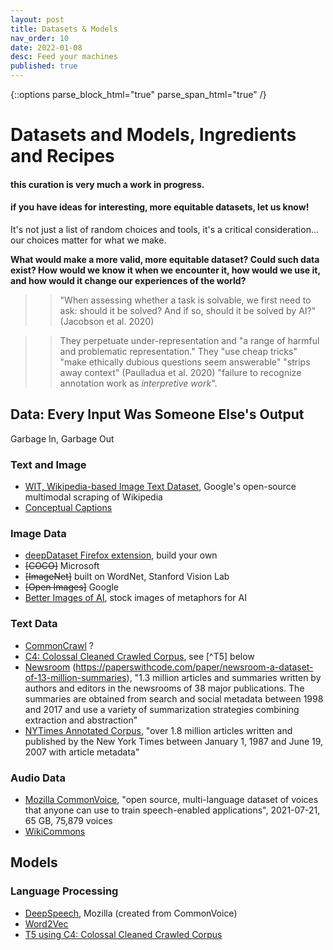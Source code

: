 ```yaml
---
layout: post
title: Datasets & Models
nav_order: 10
date: 2022-01-08
desc: Feed your machines
published: true
---
```

{::options parse_block_html="true" parse_span_html="true" /}

# Datasets and Models, Ingredients and Recipes

#### this curation is very much a work in progress.

#### if you have ideas for interesting, more equitable datasets, let us know!

It's not just a list of random choices and tools, it's a critical consideration... our choices matter for what we make.

**What would make a more valid, more equitable dataset? Could such data exist? How would we know it when we encounter it, how would we use it, and how would it change our experiences of the world?**

>> "When assessing whether a task is solvable, we first need to ask: should it be solved? And if so, should it be solved by AI?" (Jacobson et al. 2020)

>> They perpetuate under-representation and "a range of harmful and problematic representation." They "use cheap tricks" "make ethically dubious questions seem answerable" "strips away context" (Paulladua et al. 2020) "failure to recognize annotation work as *interpretive work*". 

## Data: Every Input Was Someone Else's Output

Garbage In, Garbage Out

### Text and Image 
* [WIT, Wikipedia-based Image Text Dataset](https://github.com/google-research-datasets/wit), Google's open-source multimodal scraping of Wikipedia
* [Conceptual Captions]()

### Image Data
* [deepDataset Firefox extension](https://addons.mozilla.org/en-US/firefox/addon/deepdataset/), build your own
* ~~[COCO]~~ Microsoft
* ~~[ImageNet]~~ built on WordNet, Stanford Vision Lab
* ~~[Open Images]~~ Google
* [Better Images of AI](https://betterimagesofai.org/), stock images of metaphors for AI

### Text Data
* [CommonCrawl](https://commoncrawl.org/the-data/) ?
* [C4: Colossal Cleaned Crawled Corpus](), see [^T5] below
* [Newsroom](https://github.com/lil-lab/newsroom) (https://paperswithcode.com/paper/newsroom-a-dataset-of-13-million-summaries), "1.3 million articles and summaries written by authors and editors in the newsrooms of 38 major publications. The summaries are obtained from search and social metadata between 1998 and 2017 and use a variety of summarization strategies combining extraction and abstraction"
* [NYTimes Annotated Corpus](https://paperswithcode.com/dataset/new-york-times-annotated-corpus), "over 1.8 million articles written and published by the New York Times between January 1, 1987 and June 19, 2007 with article metadata"

### Audio Data
* [Mozilla CommonVoice](https://commonvoice.mozilla.org/en/datasets), "open source, multi-language dataset of voices that anyone can use to train speech-enabled applications", 2021-07-21, 65 GB, 75,879 voices
* [WikiCommons](https://commons.wikimedia.org/wiki/Category:Audio_files)

## Models

### Language Processing
* [DeepSpeech](), Mozilla (created from CommonVoice)
* [Word2Vec]()
* [T5 using C4: Colossal Cleaned Crawled Corpus](https://github.com/google-research/text-to-text-transfer-transformer#datasets) 

